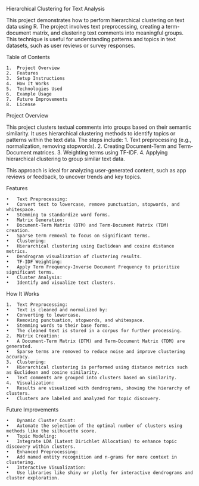 Hierarchical Clustering for Text Analysis

This project demonstrates how to perform hierarchical clustering on text data using R. The project involves text preprocessing, creating a term-document matrix, and clustering text comments into meaningful groups. This technique is useful for understanding patterns and topics in text datasets, such as user reviews or survey responses.

Table of Contents

	1.	Project Overview
	2.	Features
	3.	Setup Instructions
	4.	How It Works
	5.	Technologies Used
	6.	Example Usage
	7.	Future Improvements
	8.	License

 Project Overview

This project clusters textual comments into groups based on their semantic similarity. It uses hierarchical clustering methods to identify topics or patterns within the text data. The steps include:
	1.	Text preprocessing (e.g., normalization, removing stopwords).
	2.	Creating Document-Term and Term-Document matrices.
	3.	Weighting terms using TF-IDF.
	4.	Applying hierarchical clustering to group similar text data.

This approach is ideal for analyzing user-generated content, such as app reviews or feedback, to uncover trends and key topics.

Features

	•	Text Preprocessing:
	•	Convert text to lowercase, remove punctuation, stopwords, and whitespace.
	•	Stemming to standardize word forms.
	•	Matrix Generation:
	•	Document-Term Matrix (DTM) and Term-Document Matrix (TDM) creation.
	•	Sparse term removal to focus on significant terms.
	•	Clustering:
	•	Hierarchical clustering using Euclidean and cosine distance metrics.
	•	Dendrogram visualization of clustering results.
	•	TF-IDF Weighting:
	•	Apply Term Frequency-Inverse Document Frequency to prioritize significant terms.
	•	Cluster Analysis:
	•	Identify and visualize text clusters.

 How It Works

	1.	Text Preprocessing:
	•	Text is cleaned and normalized by:
	•	Converting to lowercase.
	•	Removing punctuation, stopwords, and whitespace.
	•	Stemming words to their base forms.
	•	The cleaned text is stored in a corpus for further processing.
	2.	Matrix Creation:
	•	A Document-Term Matrix (DTM) and Term-Document Matrix (TDM) are generated.
	•	Sparse terms are removed to reduce noise and improve clustering accuracy.
	3.	Clustering:
	•	Hierarchical clustering is performed using distance metrics such as Euclidean and cosine similarity.
	•	Text comments are grouped into clusters based on similarity.
	4.	Visualization:
	•	Results are visualized with dendrograms, showing the hierarchy of clusters.
	•	Clusters are labeled and analyzed for topic discovery.

 Future Improvements

	•	Dynamic Cluster Count:
	•	Automate the selection of the optimal number of clusters using methods like the silhouette score.
	•	Topic Modeling:
	•	Integrate LDA (Latent Dirichlet Allocation) to enhance topic discovery within clusters.
	•	Enhanced Preprocessing:
	•	Add named entity recognition and n-grams for more context in clustering.
	•	Interactive Visualization:
	•	Use libraries like shiny or plotly for interactive dendrograms and cluster exploration.
